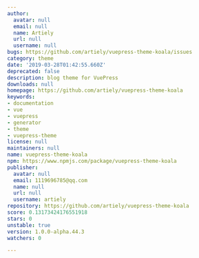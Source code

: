 ```yaml
---
author:
  avatar: null
  email: null
  name: Artiely
  url: null
  username: null
bugs: https://github.com/artiely/vuepress-theme-koala/issues
category: theme
date: '2019-03-28T01:42:55.660Z'
deprecated: false
description: blog theme for VuePress
downloads: null
homepage: https://github.com/artiely/vuepress-theme-koala
keywords:
- documentation
- vue
- vuepress
- generator
- theme
- vuepress-theme
license: null
maintainers: null
name: vuepress-theme-koala
npm: https://www.npmjs.com/package/vuepress-theme-koala
publisher:
  avatar: null
  email: 1119696785@qq.com
  name: null
  url: null
  username: artiely
repository: https://github.com/artiely/vuepress-theme-koala
score: 0.13173424176551918
stars: 0
unstable: true
version: 1.0.0-alpha.44.3
watchers: 0

---
```


